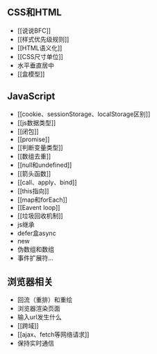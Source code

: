 ## CSS和HTML

- [[说说BFC]]
- [[样式优先级规则]]
- [[HTML语义化]]
- [[CSS尺寸单位]]
- 水平垂直居中
- [[盒模型]]

## JavaScript

- [[cookie、sessionStorage、localStorage区别]]
- [[js数据类型]]
- [[闭包]]
- [[promise]]
- [[判断变量类型]]
- [[数组去重]]
- [[null和undefined]]
- [[箭头函数]]
- [[call、apply、bind]]
- [[this指向]]
- [[map和forEach]]
- [[Eavent loop]]
- [[垃圾回收机制]]
- js继承
- defer盒async
- new
- 伪数组和数组
- 事件扩展符...

## 浏览器相关

- 回流（重排）和重绘
- 浏览器渲染页面
- 输入url发生什么
- [[跨域]]
- [[ajax、fetch等网络请求]]
- 保持实时通信